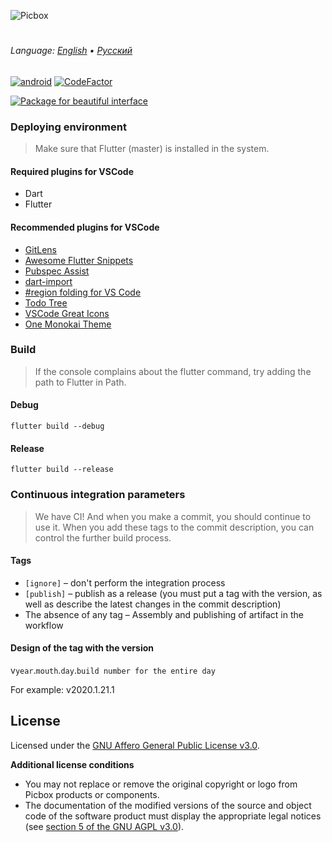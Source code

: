 ![Picbox](https://user-images.githubusercontent.com/25152332/79056633-36209b80-7c61-11ea-9e75-07acb2f84444.png)

#
###### Language: [English](https://github.com/oneLab-Projects/picbox/blob/master/README.md) • [Русский](https://github.com/oneLab-Projects/picbox/blob/master/README-ru.md)
[![android](https://github.com/oneLab-Projects/picbox/workflows/android/badge.svg)](https://github.com/oneLab-Projects/picbox/actions)
[![CodeFactor](https://www.codefactor.io/repository/github/onelab-projects/picbox/badge)](https://www.codefactor.io/repository/github/onelab-projects/picbox)

[![Package for beautiful interface](https://img.shields.io/badge/powered_by-pansy__ui-orange)](https://github.com/oneLab-Projects/pansy_ui)

### Deploying environment

> Make sure that Flutter (master) is installed in the system.

#### Required plugins for VSCode

- Dart
- Flutter

#### Recommended plugins for VSCode

- [GitLens](https://marketplace.visualstudio.com/items?itemName=eamodio.gitlens)
- [Awesome Flutter Snippets](https://marketplace.visualstudio.com/items?itemName=Nash.awesome-flutter-snippets)
- [Pubspec Assist](https://marketplace.visualstudio.com/items?itemName=jeroen-meijer.pubspec-assist)
- [dart-import](https://marketplace.visualstudio.com/items?itemName=luanpotter.dart-import)
- [#region folding for VS Code](https://marketplace.visualstudio.com/items?itemName=maptz.regionfolder)
- [Todo Tree](https://marketplace.visualstudio.com/items?itemName=Gruntfuggly.todo-tree)
- [VSCode Great Icons](https://marketplace.visualstudio.com/items?itemName=emmanuelbeziat.vscode-great-icons)
- [One Monokai Theme](https://marketplace.visualstudio.com/items?itemName=azemoh.one-monokai)

### Build

> If the console complains about the flutter command, try adding the path to Flutter in Path.

#### Debug

```shell
flutter build --debug
```

#### Release

```shell
flutter build --release
```

### Continuous integration parameters

> We have CI! And when you make a commit, you should continue to use it.
> When you add these tags to the commit description, you can control the further build process.

#### Tags

- `[ignore]` – don't perform the integration process
- `[publish]` – publish as a release (you must put a tag with the version, as well as describe the latest changes in the commit description)
- The absence of any tag – Assembly and publishing of artifact in the workflow

#### Design of the tag with the version

v`year`.`mouth`.`day`.`build number for the entire day`

For example: v2020.1.21.1

## License

Licensed under the [GNU Affero General Public License v3.0](https://github.com/oneLab-Projects/picbox/blob/master/LICENSE).

**Additional license conditions**

* You may not replace or remove the original copyright or logo from Picbox products or components.
* The documentation of the modified versions of the source and object code of the software product must display the appropriate legal notices (see [section 5 of the GNU AGPL v3.0](https://github.com/oneLab-Projects/picbox/blob/master/LICENSE#L196)).
